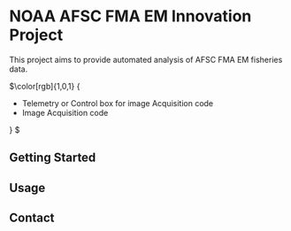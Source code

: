  

# NOAA AFSC FMA EM Innovation Project

 This project aims to provide automated analysis of  AFSC FMA EM fisheries data. 
 
$\color[rgb]{1,0,1}
{
<ul>
<li>Telemetry or Control box for image Acquisition code</li>
<li>Image Acquisition code</li>
</ul>
}
$


## Getting Started


## Usage


## Contact

